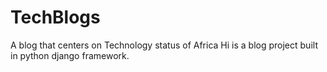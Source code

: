 # TechBlogs
A blog that centers on Technology status of Africa
Hi is a blog project built in python django framework.
